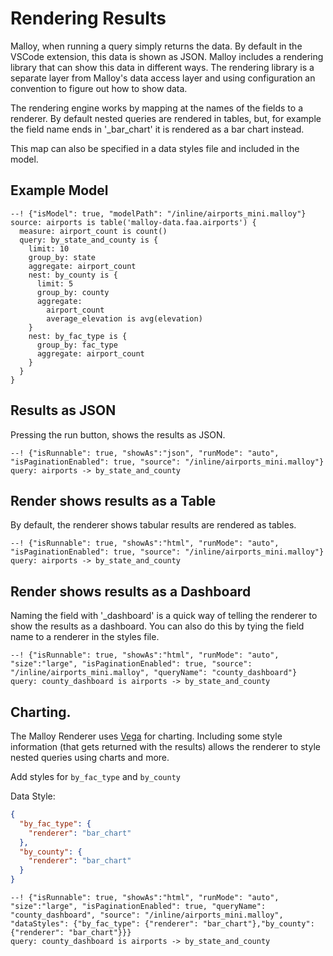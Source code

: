 # Rendering Results

Malloy, when running a query simply returns the data.  By default in the VSCode extension,
this data is shown as JSON.  Malloy includes a rendering library that can show this data in different ways.
The rendering library is a separate layer from Malloy's data access layer and using configuration an
convention to figure out how to show data.

The rendering engine works by mapping at the names of the fields to a renderer.
By default nested queries are rendered in tables, but, for example the field name ends in '_bar_chart' it is rendered as a bar chart instead.

This map can also be specified in a data styles file and included in the model.

## Example Model

```malloy
--! {"isModel": true, "modelPath": "/inline/airports_mini.malloy"}
source: airports is table('malloy-data.faa.airports') {
  measure: airport_count is count()
  query: by_state_and_county is {
    limit: 10
    group_by: state
    aggregate: airport_count
    nest: by_county is {
      limit: 5
      group_by: county
      aggregate:
        airport_count
        average_elevation is avg(elevation)
    }
    nest: by_fac_type is {
      group_by: fac_type
      aggregate: airport_count
    }
  }
}
```

## Results as JSON
Pressing the run button, shows the results as JSON.

```malloy
--! {"isRunnable": true, "showAs":"json", "runMode": "auto", "isPaginationEnabled": true, "source": "/inline/airports_mini.malloy"}
query: airports -> by_state_and_county
```


## Render shows results as a Table
By default, the renderer shows tabular results are rendered as tables.
```malloy
--! {"isRunnable": true, "showAs":"html", "runMode": "auto", "isPaginationEnabled": true, "source": "/inline/airports_mini.malloy"}
query: airports -> by_state_and_county
```

## Render shows results as a Dashboard
Naming the field with '_dashboard' is a quick way of telling the renderer to show the results as a dashboard.  You can also do this
by tying the field name to a renderer in the styles file.

```malloy
--! {"isRunnable": true, "showAs":"html", "runMode": "auto", "size":"large", "isPaginationEnabled": true, "source": "/inline/airports_mini.malloy", "queryName": "county_dashboard"}
query: county_dashboard is airports -> by_state_and_county
```

## Charting.
The Malloy Renderer uses [Vega](https://vega.github.io/vega-lite/) for charting.  Including some style information (that gets returned with the results) allows the renderer to
style nested queries using charts and more.

Add styles for `by_fac_type` and `by_county`

Data Style:
```json
{
  "by_fac_type": {
    "renderer": "bar_chart"
  },
  "by_county": {
    "renderer": "bar_chart"
  }
}
```

```malloy
--! {"isRunnable": true, "showAs":"html", "runMode": "auto", "size":"large", "isPaginationEnabled": true, "queryName": "county_dashboard", "source": "/inline/airports_mini.malloy", "dataStyles": {"by_fac_type": {"renderer": "bar_chart"},"by_county": {"renderer": "bar_chart"}}}
query: county_dashboard is airports -> by_state_and_county
```
